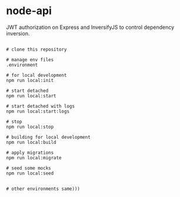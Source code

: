 # node-api

JWT authorization on Express and InversifyJS to control dependency inversion.


```shell

# clone this repository

# manage env files
.environment

# for local development
npm run local:init

# start detached
npm run local:start

# start detached with logs
npm run local:start:logs

# stop
npm run local:stop

# building for local development
npm run local:build

# apply migrations
npm run local:migrate

# seed some mocks
npm run local:seed


# other environments same)))

```
